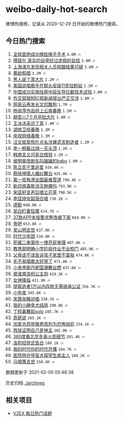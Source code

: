 # weibo-daily-hot-search

微博热搜榜，记录从 2020-12-29 日开始的微博热门搜索。

## 今日热门搜索

<!-- BEGIN -->

1. [全球首例成功换脸换手手术](https://s.weibo.com/weibo?q=%E5%85%A8%E7%90%83%E9%A6%96%E4%BE%8B%E6%88%90%E5%8A%9F%E6%8D%A2%E8%84%B8%E6%8D%A2%E6%89%8B%E6%89%8B%E6%9C%AF&Refer=top) `4.0M 🔥`
1. [傅首尔 真实的自卑好过虚假的自信](https://s.weibo.com/weibo?q=%E5%82%85%E9%A6%96%E5%B0%94%20%E7%9C%9F%E5%AE%9E%E7%9A%84%E8%87%AA%E5%8D%91%E5%A5%BD%E8%BF%87%E8%99%9A%E5%81%87%E7%9A%84%E8%87%AA%E4%BF%A1&Refer=top) `3.9M 🔥`
1. [上海浦东发现相关人员核酸结果可疑](https://s.weibo.com/weibo?q=%23%E4%B8%8A%E6%B5%B7%E6%B5%A6%E4%B8%9C%E5%8F%91%E7%8E%B0%E7%9B%B8%E5%85%B3%E4%BA%BA%E5%91%98%E6%A0%B8%E9%85%B8%E7%BB%93%E6%9E%9C%E5%8F%AF%E7%96%91%23&Refer=top) `3.6M 🔥`
1. [黄龄假唱](https://s.weibo.com/weibo?q=%E9%BB%84%E9%BE%84%E5%81%87%E5%94%B1&Refer=top) `3.2M 🔥`
1. [男人装丁真大片](https://s.weibo.com/weibo?q=%E7%94%B7%E4%BA%BA%E8%A3%85%E4%B8%81%E7%9C%9F%E5%A4%A7%E7%89%87&Refer=top) `2.2M 🔥`
1. [美国说唱歌手在额头安装11克拉粉钻](https://s.weibo.com/weibo?q=%23%E7%BE%8E%E5%9B%BD%E8%AF%B4%E5%94%B1%E6%AD%8C%E6%89%8B%E5%9C%A8%E9%A2%9D%E5%A4%B4%E5%AE%89%E8%A3%8511%E5%85%8B%E6%8B%89%E7%B2%89%E9%92%BB%23&Refer=top) `2.1M 🔥`
1. [中国成功实施陆基中段反导拦截技术试验](https://s.weibo.com/weibo?q=%23%E4%B8%AD%E5%9B%BD%E6%88%90%E5%8A%9F%E5%AE%9E%E6%96%BD%E9%99%86%E5%9F%BA%E4%B8%AD%E6%AE%B5%E5%8F%8D%E5%AF%BC%E6%8B%A6%E6%88%AA%E6%8A%80%E6%9C%AF%E8%AF%95%E9%AA%8C%23&Refer=top) `2.0M 🔥`
1. [外交部就BBC假新闻提出严正交涉](https://s.weibo.com/weibo?q=%23%E5%A4%96%E4%BA%A4%E9%83%A8%E5%B0%B1BBC%E5%81%87%E6%96%B0%E9%97%BB%E6%8F%90%E5%87%BA%E4%B8%A5%E6%AD%A3%E4%BA%A4%E6%B6%89%23&Refer=top) `1.8M 🔥`
1. [网易云再发长文怼酷狗](https://s.weibo.com/weibo?q=%23%E7%BD%91%E6%98%93%E4%BA%91%E5%86%8D%E5%8F%91%E9%95%BF%E6%96%87%E6%80%BC%E9%85%B7%E7%8B%97%23&Refer=top) `1.7M 🔥`
1. [杨丽萍作品将上云南春晚](https://s.weibo.com/weibo?q=%23%E6%9D%A8%E4%B8%BD%E8%90%8D%E4%BD%9C%E5%93%81%E5%B0%86%E4%B8%8A%E4%BA%91%E5%8D%97%E6%98%A5%E6%99%9A%23&Refer=top) `1.5M 🔥`
1. [胡杏儿7个月孕肚大片](https://s.weibo.com/weibo?q=%23%E8%83%A1%E6%9D%8F%E5%84%BF7%E4%B8%AA%E6%9C%88%E5%AD%95%E8%82%9A%E5%A4%A7%E7%89%87%23&Refer=top) `1.4M 🔥`
1. [王冰冰采访丁真](https://s.weibo.com/weibo?q=%E7%8E%8B%E5%86%B0%E5%86%B0%E9%87%87%E8%AE%BF%E4%B8%81%E7%9C%9F&Refer=top) `1.4M 🔥`
1. [湖南卫视春晚](https://s.weibo.com/weibo?q=%E6%B9%96%E5%8D%97%E5%8D%AB%E8%A7%86%E6%98%A5%E6%99%9A&Refer=top) `1.3M 🔥`
1. [央视网络春晚](https://s.weibo.com/weibo?q=%23%E5%A4%AE%E8%A7%86%E7%BD%91%E7%BB%9C%E6%98%A5%E6%99%9A%23&Refer=top) `1.3M 🔥`
1. [汪文斌拿照片点名涉疆谎言制造者](https://s.weibo.com/weibo?q=%23%E6%B1%AA%E6%96%87%E6%96%8C%E6%8B%BF%E7%85%A7%E7%89%87%E7%82%B9%E5%90%8D%E6%B6%89%E7%96%86%E8%B0%8E%E8%A8%80%E5%88%B6%E9%80%A0%E8%80%85%23&Refer=top) `1.2M 🔥`
1. [李一桐看过胡一天头顶](https://s.weibo.com/weibo?q=%23%E6%9D%8E%E4%B8%80%E6%A1%90%E7%9C%8B%E8%BF%87%E8%83%A1%E4%B8%80%E5%A4%A9%E5%A4%B4%E9%A1%B6%23&Refer=top) `1.2M 🔥`
1. [韩商言又问吴白借钱](https://s.weibo.com/weibo?q=%23%E9%9F%A9%E5%95%86%E8%A8%80%E5%8F%88%E9%97%AE%E5%90%B4%E7%99%BD%E5%80%9F%E9%92%B1%23&Refer=top) `1.1M 🔥`
1. [侯明昊改剧名叫婳婳的baby](https://s.weibo.com/weibo?q=%23%E4%BE%AF%E6%98%8E%E6%98%8A%E6%94%B9%E5%89%A7%E5%90%8D%E5%8F%AB%E5%A9%B3%E5%A9%B3%E7%9A%84baby%23&Refer=top) `1.0M 🔥`
1. [陈立农千里追爱](https://s.weibo.com/weibo?q=%23%E9%99%88%E7%AB%8B%E5%86%9C%E5%8D%83%E9%87%8C%E8%BF%BD%E7%88%B1%23&Refer=top) `939.4K 🔥`
1. [蔡徐坤情人婚纱舞台](https://s.weibo.com/weibo?q=%E8%94%A1%E5%BE%90%E5%9D%A4%E6%83%85%E4%BA%BA%E5%A9%9A%E7%BA%B1%E8%88%9E%E5%8F%B0&Refer=top) `925.4K 🔥`
1. [第一视角滑全国最难雪道](https://s.weibo.com/weibo?q=%23%E7%AC%AC%E4%B8%80%E8%A7%86%E8%A7%92%E6%BB%91%E5%85%A8%E5%9B%BD%E6%9C%80%E9%9A%BE%E9%9B%AA%E9%81%93%23&Refer=top) `798.4K 🔥`
1. [新冠病毒能消灭肿瘤吗](https://s.weibo.com/weibo?q=%23%E6%96%B0%E5%86%A0%E7%97%85%E6%AF%92%E8%83%BD%E6%B6%88%E7%81%AD%E8%82%BF%E7%98%A4%E5%90%97%23&Refer=top) `793.9K 🔥`
1. [宋亚轩变声后唱兰花草](https://s.weibo.com/weibo?q=%23%E5%AE%8B%E4%BA%9A%E8%BD%A9%E5%8F%98%E5%A3%B0%E5%90%8E%E5%94%B1%E5%85%B0%E8%8A%B1%E8%8D%89%23&Refer=top) `790.5K 🔥`
1. [李佳琦张韶涵合唱](https://s.weibo.com/weibo?q=%E6%9D%8E%E4%BD%B3%E7%90%A6%E5%BC%A0%E9%9F%B6%E6%B6%B5%E5%90%88%E5%94%B1&Refer=top) `738.2K 🔥`
1. [德勤](https://s.weibo.com/weibo?q=%E5%BE%B7%E5%8B%A4&Refer=top) `698.0K 🔥`
1. [吴白盯妻狂魔](https://s.weibo.com/weibo?q=%23%E5%90%B4%E7%99%BD%E7%9B%AF%E5%A6%BB%E7%8B%82%E9%AD%94%23&Refer=top) `674.7K 🔥`
1. [37款APP未按要求整改被下架](https://s.weibo.com/weibo?q=%2337%E6%AC%BEAPP%E6%9C%AA%E6%8C%89%E8%A6%81%E6%B1%82%E6%95%B4%E6%94%B9%E8%A2%AB%E4%B8%8B%E6%9E%B6%23&Refer=top) `664.0K 🔥`
1. [帝吧](https://s.weibo.com/weibo?q=%E5%B8%9D%E5%90%A7&Refer=top) `653.8K 🔥`
1. [吴山明去世](https://s.weibo.com/weibo?q=%23%E5%90%B4%E5%B1%B1%E6%98%8E%E5%8E%BB%E4%B8%96%23&Refer=top) `637.9K 🔥`
1. [时代少年团](https://s.weibo.com/weibo?q=%E6%97%B6%E4%BB%A3%E5%B0%91%E5%B9%B4%E5%9B%A2&Refer=top) `534.0K 🔥`
1. [死缓二审案件一律开庭审理](https://s.weibo.com/weibo?q=%23%E6%AD%BB%E7%BC%93%E4%BA%8C%E5%AE%A1%E6%A1%88%E4%BB%B6%E4%B8%80%E5%BE%8B%E5%BC%80%E5%BA%AD%E5%AE%A1%E7%90%86%23&Refer=top) `487.0K 🔥`
1. [教育部明确小学阶段作业不出校门](https://s.weibo.com/weibo?q=%23%E6%95%99%E8%82%B2%E9%83%A8%E6%98%8E%E7%A1%AE%E5%B0%8F%E5%AD%A6%E9%98%B6%E6%AE%B5%E4%BD%9C%E4%B8%9A%E4%B8%8D%E5%87%BA%E6%A0%A1%E9%97%A8%23&Refer=top) `485.9K 🔥`
1. [父母该不该告诉孩子家里不富裕](https://s.weibo.com/weibo?q=%23%E7%88%B6%E6%AF%8D%E8%AF%A5%E4%B8%8D%E8%AF%A5%E5%91%8A%E8%AF%89%E5%AD%A9%E5%AD%90%E5%AE%B6%E9%87%8C%E4%B8%8D%E5%AF%8C%E8%A3%95%23&Refer=top) `474.8K 🔥`
1. [毛不易唱歌太好哭了](https://s.weibo.com/weibo?q=%23%E6%AF%9B%E4%B8%8D%E6%98%93%E5%94%B1%E6%AD%8C%E5%A4%AA%E5%A5%BD%E5%93%AD%E4%BA%86%23&Refer=top) `471.8K 🔥`
1. [小鬼李斯丹妮国潮舞台燃](https://s.weibo.com/weibo?q=%23%E5%B0%8F%E9%AC%BC%E6%9D%8E%E6%96%AF%E4%B8%B9%E5%A6%AE%E5%9B%BD%E6%BD%AE%E8%88%9E%E5%8F%B0%E7%87%83%23&Refer=top) `437.6K 🔥`
1. [盛淮南洛枳公主抱](https://s.weibo.com/weibo?q=%23%E7%9B%9B%E6%B7%AE%E5%8D%97%E6%B4%9B%E6%9E%B3%E5%85%AC%E4%B8%BB%E6%8A%B1%23&Refer=top) `419.3K 🔥`
1. [女神降临](https://s.weibo.com/weibo?q=%E5%A5%B3%E7%A5%9E%E9%99%8D%E4%B8%B4&Refer=top) `411.9K 🔥`
1. [提取逝者1万以内存款无需继承公证](https://s.weibo.com/weibo?q=%23%E6%8F%90%E5%8F%96%E9%80%9D%E8%80%851%E4%B8%87%E4%BB%A5%E5%86%85%E5%AD%98%E6%AC%BE%E6%97%A0%E9%9C%80%E7%BB%A7%E6%89%BF%E5%85%AC%E8%AF%81%23&Refer=top) `356.7K 🔥`
1. [小年夜](https://s.weibo.com/weibo?q=%E5%B0%8F%E5%B9%B4%E5%A4%9C&Refer=top) `345.6K 🔥`
1. [宋茜张翰对唱](https://s.weibo.com/weibo?q=%23%E5%AE%8B%E8%8C%9C%E5%BC%A0%E7%BF%B0%E5%AF%B9%E5%94%B1%23&Refer=top) `330.7K 🔥`
1. [我的小确幸大结局](https://s.weibo.com/weibo?q=%23%E6%88%91%E7%9A%84%E5%B0%8F%E7%A1%AE%E5%B9%B8%E5%A4%A7%E7%BB%93%E5%B1%80%23&Refer=top) `290.8K 🔥`
1. [丁程鑫舞蹈solo](https://s.weibo.com/weibo?q=%E4%B8%81%E7%A8%8B%E9%91%AB%E8%88%9E%E8%B9%88solo&Refer=top) `285.7K 🔥`
1. [奇葩说](https://s.weibo.com/weibo?q=%E5%A5%87%E8%91%A9%E8%AF%B4&Refer=top) `265.1K 🔥`
1. [加拿大将骄傲男孩列为恐怖组织](https://s.weibo.com/weibo?q=%E5%8A%A0%E6%8B%BF%E5%A4%A7%E5%B0%86%E9%AA%84%E5%82%B2%E7%94%B7%E5%AD%A9%E5%88%97%E4%B8%BA%E6%81%90%E6%80%96%E7%BB%84%E7%BB%87&Refer=top) `254.1K 🔥`
1. [玲珑证明自己是神主](https://s.weibo.com/weibo?q=%23%E7%8E%B2%E7%8F%91%E8%AF%81%E6%98%8E%E8%87%AA%E5%B7%B1%E6%98%AF%E7%A5%9E%E4%B8%BB%23&Refer=top) `202.0K 🔥`
1. [360度看北京冬奥火炬细节](https://s.weibo.com/weibo?q=%23360%E5%BA%A6%E7%9C%8B%E5%8C%97%E4%BA%AC%E5%86%AC%E5%A5%A5%E7%81%AB%E7%82%AC%E7%BB%86%E8%8A%82%23&Refer=top) `201.4K 🔥`
1. [洛枳招供式告白](https://s.weibo.com/weibo?q=%E6%B4%9B%E6%9E%B3%E6%8B%9B%E4%BE%9B%E5%BC%8F%E5%91%8A%E7%99%BD&Refer=top) `188.1K 🔥`
1. [我的时代你的时代开播](https://s.weibo.com/weibo?q=%23%E6%88%91%E7%9A%84%E6%97%B6%E4%BB%A3%E4%BD%A0%E7%9A%84%E6%97%B6%E4%BB%A3%E5%BC%80%E6%92%AD%23&Refer=top) `184.7K 🔥`
1. [医院特许导盲犬探望生病主人](https://s.weibo.com/weibo?q=%E5%8C%BB%E9%99%A2%E7%89%B9%E8%AE%B8%E5%AF%BC%E7%9B%B2%E7%8A%AC%E6%8E%A2%E6%9C%9B%E7%94%9F%E7%97%85%E4%B8%BB%E4%BA%BA&Refer=top) `160.2K 🔥`
1. [马增蕙去世](https://s.weibo.com/weibo?q=%23%E9%A9%AC%E5%A2%9E%E8%95%99%E5%8E%BB%E4%B8%96%23&Refer=top) `158.4K 🔥`

数据更新于 2021-02-05 05:48:38

<!-- END -->

历史归档 [./archives](./archives)

## 相关项目

- [V2EX 每日热门话题](https://github.com/realLeonardo/v2ex-daily-hot-topic)

